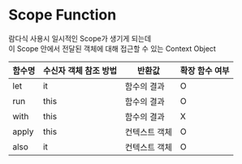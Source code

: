 
# Scope Function

람다식 사용시 일시적인 Scope가 생기게 되는데  
이 Scope 안에서 전달된 객체에 대해 접근할 수 있는 Context Object

| 함수명 | 수신자 객체 참조 방법 | 반환값        | 확장 함수 여부 |
| ------ | --------------------- | ------------- | -------------- |
| let    | it                    | 함수의 결과   | O              |
| run    | this                  | 함수의 결과   | O              |
| with   | this                  | 함수의 결과   | X              |
| apply  | this                  | 컨텍스트 객체 | O              |
| also   | it                    | 컨텍스트 객체 | O              |
